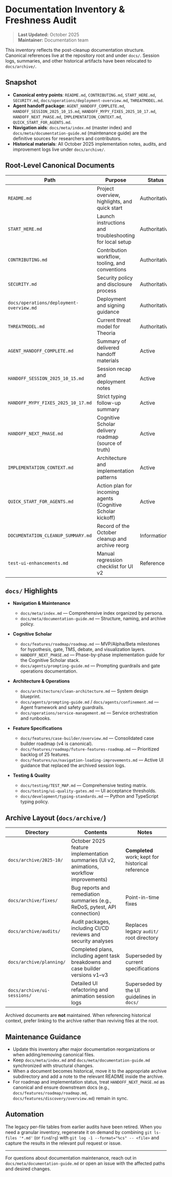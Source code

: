 # Documentation Inventory & Freshness Audit

> **Last Updated:** October 2025  
> **Maintainer:** Documentation team

This inventory reflects the post-cleanup documentation structure. Canonical references live at the repository root and under `docs/`. Session logs, summaries, and other historical artifacts have been relocated to `docs/archive/`.

## Snapshot

- **Canonical entry points**: `README.md`, `CONTRIBUTING.md`, `START_HERE.md`, `SECURITY.md`, `docs/operations/deployment-overview.md`, `THREATMODEL.md`.
- **Agent handoff package**: `AGENT_HANDOFF_COMPLETE.md`, `HANDOFF_SESSION_2025_10_15.md`, `HANDOFF_MYPY_FIXES_2025_10_17.md`, `HANDOFF_NEXT_PHASE.md`, `IMPLEMENTATION_CONTEXT.md`, `QUICK_START_FOR_AGENTS.md`.
- **Navigation aids**: `docs/meta/index.md` (master index) and `docs/meta/documentation-guide.md` (maintenance guide) are the definitive sources for researchers and contributors.
- **Historical materials**: All October 2025 implementation notes, audits, and improvement logs live under `docs/archive/`.

## Root-Level Canonical Documents

| Path | Purpose | Status |
| --- | --- | --- |
| `README.md` | Project overview, highlights, and quick start | Authoritative |
| `START_HERE.md` | Launch instructions and troubleshooting for local setup | Authoritative |
| `CONTRIBUTING.md` | Contribution workflow, tooling, and conventions | Authoritative |
| `SECURITY.md` | Security policy and disclosure process | Authoritative |
| `docs/operations/deployment-overview.md` | Deployment and signing guidance | Authoritative |
| `THREATMODEL.md` | Current threat model for Theoria | Authoritative |
| `AGENT_HANDOFF_COMPLETE.md` | Summary of delivered handoff materials | Active |
| `HANDOFF_SESSION_2025_10_15.md` | Session recap and deployment notes | Active |
| `HANDOFF_MYPY_FIXES_2025_10_17.md` | Strict typing follow-up summary | Active |
| `HANDOFF_NEXT_PHASE.md` | Cognitive Scholar delivery roadmap (source of truth) | Active |
| `IMPLEMENTATION_CONTEXT.md` | Architecture and implementation patterns | Active |
| `QUICK_START_FOR_AGENTS.md` | Action plan for incoming agents (Cognitive Scholar kickoff) | Active |
| `DOCUMENTATION_CLEANUP_SUMMARY.md` | Record of the October cleanup and archive reorg | Informational |
| `test-ui-enhancements.md` | Manual regression checklist for UI v2 | Reference |

## `docs/` Highlights

- **Navigation & Maintenance**
  - `docs/meta/index.md` — Comprehensive index organized by persona.
  - `docs/meta/documentation-guide.md` — Structure, naming, and archive policy.

- **Cognitive Scholar**
  - `docs/features/roadmap/roadmap.md` — MVP/Alpha/Beta milestones for hypothesis, gate, TMS, debate, and visualization layers.
  - `HANDOFF_NEXT_PHASE.md` — Phase-by-phase implementation guide for the Cognitive Scholar stack.
  - `docs/agents/prompting-guide.md` — Prompting guardrails and gate operations documentation.

- **Architecture & Operations**
  - `docs/architecture/clean-architecture.md` — System design blueprint.
  - `docs/agents/prompting-guide.md` / `docs/agents/confinement.md` — Agent framework and safety guardrails.
  - `docs/operations/service-management.md` — Service orchestration and runbooks.

- **Feature Specifications**
  - `docs/features/case-builder/overview.md` — Consolidated case builder roadmap (v4 is canonical).
  - `docs/features/roadmap/future-features-roadmap.md` — Prioritized backlog of 25 features.
  - `docs/features/ux/navigation-loading-improvements.md` — Active UI guidance that replaced the archived session logs.

- **Testing & Quality**
  - `docs/testing/TEST_MAP.md` — Comprehensive testing matrix.
  - `docs/testing/ui-quality-gates.md` — UI acceptance thresholds.
  - `docs/development/typing-standards.md` — Python and TypeScript typing policy.

## Archive Layout (`docs/archive/`)

| Directory | Contents | Notes |
| --- | --- | --- |
| `docs/archive/2025-10/` | October 2025 feature implementation summaries (UI v2, animations, workflow improvements) | **Completed** work; kept for historical reference |
| `docs/archive/fixes/` | Bug reports and remediation summaries (e.g., ReDoS, pytest, API connection) | Point-in-time fixes |
| `docs/archive/audits/` | Audit packages, including CI/CD reviews and security analyses | Replaces legacy `audit/` root directory |
| `docs/archive/planning/` | Completed plans, including agent task breakdowns and case builder versions v1–v3 | Superseded by current specifications |
| `docs/archive/ui-sessions/` | Detailed UI refactoring and animation session logs | Superseded by the UI guidelines in `docs/` |

Archived documents are **not** maintained. When referencing historical context, prefer linking to the archive rather than reviving files at the root.

## Maintenance Guidance

- Update this inventory after major documentation reorganizations or when adding/removing canonical files.
- Keep `docs/meta/index.md` and `docs/meta/documentation-guide.md` synchronized with structural changes.
- When a document becomes historical, move it to the appropriate archive subdirectory and add a note to the relevant README inside the archive.
- For roadmap and implementation status, treat `HANDOFF_NEXT_PHASE.md` as canonical and ensure downstream docs (e.g., `docs/features/roadmap/roadmap.md`, `docs/features/discovery/overview.md`) remain in sync.

## Automation

The legacy per-file tables from earlier audits have been retired. When you need a granular inventory, regenerate it on demand by combining `git ls-files '*.md'` (or `find`/`rg`) with `git log -1 --format="%cs" -- <file>` and capture the results in the relevant pull request or issue.

---

For questions about documentation maintenance, reach out in `docs/meta/documentation-guide.md` or open an issue with the affected paths and desired changes.
